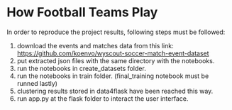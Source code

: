 # How Football Teams Play

In order to reproduce the project results, following steps must be followed:
1. download the events and matches data from this link: https://github.com/koenvo/wyscout-soccer-match-event-dataset
2. put extracted json files with the same directory with the notebooks.
3. run the notebooks in create_datasets folder.
4. run the notebooks in train folder. (final_training notebook must be runned lastly)
5. clustering results stored in data4flask have been reached this way.
6. run app.py at the flask folder to interact the user interface.
